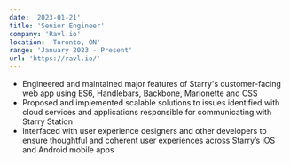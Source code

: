 ```yaml
---
date: '2023-01-21'
title: 'Senior Engineer'
company: 'Ravl.io'
location: 'Toronto, ON'
range: 'January 2023 - Present'
url: 'https://ravl.io/'
---
```


- Engineered and maintained major features of Starry's customer-facing web app using ES6, Handlebars, Backbone, Marionette and CSS
- Proposed and implemented scalable solutions to issues identified with cloud services and applications responsible for communicating with Starry Station
- Interfaced with user experience designers and other developers to ensure thoughtful and coherent user experiences across Starry’s iOS and Android mobile apps
